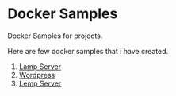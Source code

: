 # Docker Samples
Docker Samples for projects.

Here are few docker samples that i have created.

1. [Lamp Server](lampp/)
2. [Wordpress](wordpress/)
3. [Lemp Server](lemp/)
